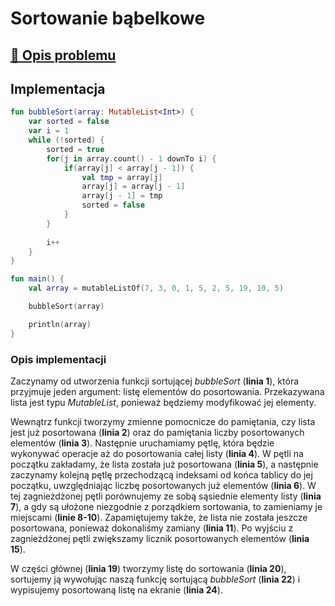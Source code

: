 # Sortowanie bąbelkowe

## [:link: Opis problemu](../../../../algorithms/sorting/bubble-sort.md)

## Implementacja

```kotlin linenums="1"
fun bubbleSort(array: MutableList<Int>) {
	var sorted = false
	var i = 1
    while (!sorted) {
    	sorted = true
        for(j in array.count() - 1 downTo i) {
            if(array[j] < array[j - 1]) {
                val tmp = array[j]
                array[j] = array[j - 1]
                array[j - 1] = tmp
                sorted = false
            }
        }
        
        i++
    }
}

fun main() {
    val array = mutableListOf(7, 3, 0, 1, 5, 2, 5, 19, 10, 5)

    bubbleSort(array)

    println(array)
}
```

### Opis implementacji

Zaczynamy od utworzenia funkcji sortującej *bubbleSort* (**linia 1**), która przyjmuje jeden argument: listę elementów do posortowania. Przekazywana lista jest typu *MutableList*, ponieważ będziemy modyfikować jej elementy.

Wewnątrz funkcji tworzymy zmienne pomocnicze do pamiętania, czy lista jest już posortowana (**linia 2**) oraz do pamiętania liczby posortowanych elementów (**linia 3**). Następnie uruchamiamy pętlę, która będzie wykonywać operacje aż do posortowania całej listy (**linia 4**). W pętli na początku zakładamy, że lista została już posortowana (**linia 5**), a następnie zaczynamy kolejną pętlę przechodzącą indeksami od końca tablicy do jej początku, uwzględniając liczbę posortowanych już elementów (**linia 6**). W tej zagnieżdżonej pętli porównujemy ze sobą sąsiednie elementy listy (**linia 7**), a gdy są ułożone niezgodnie z porządkiem sortowania, to zamieniamy je miejscami (**linie 8-10**). Zapamiętujemy także, że lista nie została jeszcze posortowana, ponieważ dokonaliśmy zamiany (**linia 11**). Po wyjściu z zagnieżdżonej pętli zwiększamy licznik posortowanych elementów (**linia 15**).

W części głównej (**linia 19**) tworzymy listę do sortowania (**linia 20**), sortujemy ją wywołując naszą funkcję sortującą *bubbleSort* (**linia 22**) i wypisujemy posortowaną listę na ekranie (**linia 24**).
